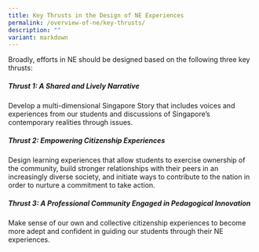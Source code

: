 ```yaml
---
title: Key Thrusts in the Design of NE Experiences
permalink: /overview-of-ne/key-thrusts/
description: ""
variant: markdown
---
```

Broadly, efforts in NE should be designed based on the following three key thrusts:

##### **Thrust 1: A Shared and Lively Narrative**
Develop a multi-dimensional Singapore Story that includes voices and experiences from our students and discussions of Singapore’s contemporary realities through issues.

##### **Thrust 2: Empowering Citizenship Experiences**
Design learning experiences that allow students to exercise ownership of the community, build stronger relationships with their peers in an increasingly diverse society, and initiate ways to contribute to the nation in order to nurture a commitment to take action.

##### **Thrust 3: A Professional Community Engaged in Pedagogical Innovation**
Make sense of our own and collective citizenship experiences to become more adept and confident in guiding our students through their NE experiences.
